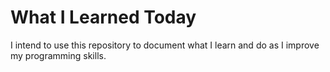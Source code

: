# What I Learned Today

I intend to use this repository to document what I learn and do as I improve my programming skills.

